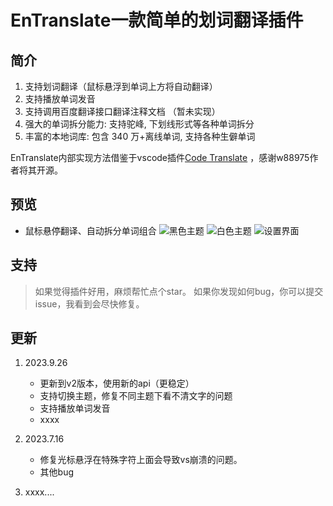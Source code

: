 # EnTranslate一款简单的划词翻译插件

## 简介
1. 支持划词翻译（鼠标悬浮到单词上方将自动翻译）
2. 支持播放单词发音
3. 支持调用百度翻译接口翻译注释文档 （暂未实现）
4. 强大的单词拆分能力: 支持驼峰, 下划线形式等各种单词拆分
5. 丰富的本地词库: 包含 340 万+离线单词, 支持各种生僻单词

EnTranslate内部实现方法借鉴于vscode插件[Code Translate](https://github.com/w88975/code-translate-vscode) ，感谢w88975作者将其开源。

## 预览

- 鼠标悬停翻译、自动拆分单词组合
![黑色主题](https://cdn.jsdelivr.net/gh/Entity-Now/EnTranslate/docs/black.png)
![白色主题](https://cdn.jsdelivr.net/gh/Entity-Now/EnTranslate/docs/white.png)
![设置界面](https://cdn.jsdelivr.net/gh/Entity-Now/EnTranslate/docs/settings.png)

## 支持
> 如果觉得插件好用，麻烦帮忙点个star。
> 如果你发现如何bug，你可以提交issue，我看到会尽快修复。


## 更新
1. 2023.9.26
   - 更新到v2版本，使用新的api（更稳定）
   - 支持切换主题，修复不同主题下看不清文字的问题
   - 支持播放单词发音
   - xxxx

2. 2023.7.16 
    - 修复光标悬浮在特殊字符上面会导致vs崩溃的问题。
    - 其他bug

3. xxxx....

